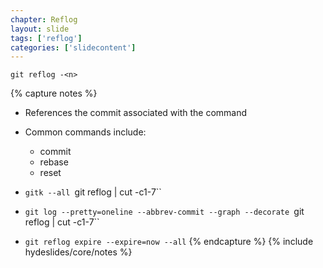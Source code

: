 ```yaml
---
chapter: Reflog
layout: slide
tags: ['reflog']
categories: ['slidecontent']
---
```


	git reflog -<n>


{% capture notes %}
* References the commit associated with the command
* Common commands include:
	* commit
	* rebase
	* reset

* `gitk --all `git reflog | cut -c1-7``
* `git log --pretty=oneline --abbrev-commit --graph --decorate `git reflog | cut -c1-7``

* `git reflog expire --expire=now --all`
{% endcapture %}
{% include hydeslides/core/notes %}